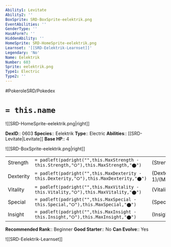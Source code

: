 ```yaml
---
Ability1: Levitate
Ability2: ''
BoxSprite: SRD-BoxSprite-eelektrik.png
EventAbilities: ''
GenderType: ''
HasAForm?: ''
HiddenAbility: ''
HomeSprite: SRD-HomeSprite-eelektrik.png
Learnset: '[[SRD-Eelektrik-Learnset]]'
Legendary: 'No'
Name: Eelektrik
Number: 603
Sprite: eelektrik.png
Type1: Electric
Type2: ''
---
```


#PokeroleSRD/Pokedex

# `= this.name`

![[SRD-HomeSprite-eelektrik.png|right]]

**DexID**:: 0603
**Species**:: Eelektrik
**Type**:: Electric
**Abilities**:: [[SRD-Levitate|Levitate]]
**Base HP**:: 4

![[SRD-BoxSprite-eelektrik.png|right]]

|           |                                                                                        |                                          |
| --------- | -------------------------------------------------------------------------------------- | ---------------------------------------- |
| Strength  | `= padleft(padright("",this.MaxStrength - this.Strength,"⭘"),this.MaxStrength,"⬤")`    | (Strength::2)/(MaxStrength::5)   |
| Dexterity | `= padleft(padright("",this.MaxDexterity - this.Dexterity,"⭘"),this.MaxDexterity,"⬤")` | (Dexterity:: 1)/(MaxDexterity::3) |
| Vitality  | `= padleft(padright("",this.MaxVitality - this.Vitality,"⭘"),this.MaxVitality,"⬤")`    | (Vitality::2)/(MaxVitality::5)   |
| Special   | `= padleft(padright("",this.MaxSpecial - this.Special,"⭘"),this.MaxSpecial,"⬤")`       | (Special::2)/(MaxSpecial::5)     |
| Insight   | `= padleft(padright("",this.MaxInsight - this.Insight,"⭘"),this.MaxInsight,"⬤")`       | (Insight::2)/(MaxInsight::5)     |

**Recommended Rank**:: Beginner
**Good Starter**:: No
**Can Evolve**:: Yes

![[SRD-Eelektrik-Learnset]]